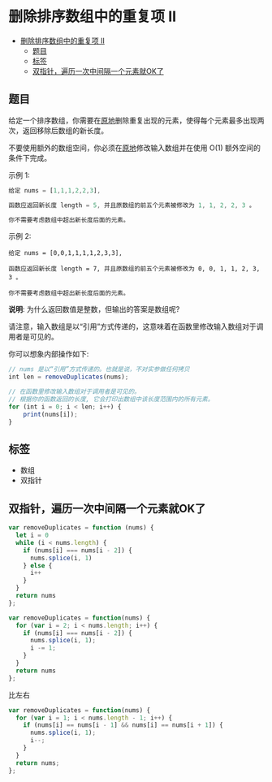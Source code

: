删除排序数组中的重复项 II
===
<!-- TOC -->

- [删除排序数组中的重复项 II](#删除排序数组中的重复项-II)
  - [题目](#题目)
  - [标签](#标签)
  - [双指针，遍历一次中间隔一个元素就OK了](#双指针遍历一次中间隔一个元素就OK了)

<!-- /TOC -->

## 题目
给定一个排序数组，你需要在[原地](https://baike.baidu.com/item/%E5%8E%9F%E5%9C%B0%E7%AE%97%E6%B3%95)删除重复出现的元素，使得每个元素最多出现两次，返回移除后数组的新长度。

不要使用额外的数组空间，你必须在[原地](https://baike.baidu.com/item/%E5%8E%9F%E5%9C%B0%E7%AE%97%E6%B3%95)修改输入数组并在使用 O(1) 额外空间的条件下完成。

示例 1:
```js
给定 nums = [1,1,1,2,2,3],

函数应返回新长度 length = 5, 并且原数组的前五个元素被修改为 1, 1, 2, 2, 3 。

你不需要考虑数组中超出新长度后面的元素。
```

示例 2:
```
给定 nums = [0,0,1,1,1,1,2,3,3],

函数应返回新长度 length = 7, 并且原数组的前五个元素被修改为 0, 0, 1, 1, 2, 3, 3 。

你不需要考虑数组中超出新长度后面的元素。
```

**说明**: 为什么返回数值是整数，但输出的答案是数组呢?  

请注意，输入数组是以“引用”方式传递的，这意味着在函数里修改输入数组对于调用者是可见的。

你可以想象内部操作如下:
```js
// nums 是以“引用”方式传递的。也就是说，不对实参做任何拷贝
int len = removeDuplicates(nums);

// 在函数里修改输入数组对于调用者是可见的。
// 根据你的函数返回的长度, 它会打印出数组中该长度范围内的所有元素。
for (int i = 0; i < len; i++) {
    print(nums[i]);
}
```

## 标签
- 数组
- 双指针

## 双指针，遍历一次中间隔一个元素就OK了
```js
var removeDuplicates = function (nums) {
  let i = 0
  while (i < nums.length) {
    if (nums[i] === nums[i - 2]) {
      nums.splice(i, 1)
    } else {
      i++
    }
  }
  return nums
};
```

```js
var removeDuplicates = function(nums) {
  for (var i = 2; i < nums.length; i++) {
    if (nums[i] === nums[i - 2]) {
      nums.splice(i, 1);
      i -= 1;
    }
  }
  return nums
};
```

比左右
```js
var removeDuplicates = function(nums) {
  for (var i = 1; i < nums.length - 1; i++) {
    if (nums[i] == nums[i - 1] && nums[i] == nums[i + 1]) {
      nums.splice(i, 1);
      i--;
    }
  }
  return nums;
};
```

